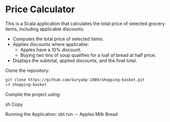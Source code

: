 # Price Calculator

This is a Scala application that calculates the total price of selected grocery items, including applicable discounts.

- Computes the total price of selected items.
- Applies discounts where applicable:
    - Apples have a 10% discount.
    - Buying two tins of soup qualifies for a loaf of bread at half price.
- Displays the subtotal, applied discounts, and the final total.

Clone the repository:

```sh
git clone https://github.com/Suryakp-1989/shopping-basket.git  
cd shopping-basket  

```
Compile the project using:

sh
Copy

Running the Application:
sbt run -- Apples Milk Bread  

